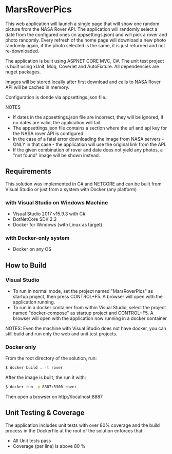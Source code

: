 # MarsRoverPics

This web application will launch a single page that will show one random picture from the NASA Rover API. The application will randomly select a date from the configured ones (in appsettings.json) and will pick a rover and photo randomly. Every refresh of the home page will download a new photo randomly again, if the photo selected is the same, it is just returned and not re-downloaded.

The application is built using ASPNET CORE MVC, C#. The unit test project is built using xUnit, Moq, Coverlet and AutoFixture. All dependencies are nuget packages.

Images will be stored locally after first download and calls to NASA Rover API will be cached in memory.

Configuration is donde via appsettings.json file.

NOTES
- If dates in the appsettings.json file are incorrect, they will be ignored, if no dates are valid, the application will fail.
- The appsettings.json file contains a section where the url and api key for the NASA rover API is configured.
- In the case of a fatal error downloading the image from NASA servers - ONLY in that case - the application will use the original link from the API.
- If the given combination of rover and date does not yield any photos, a "not found" image will be shown instead.

## Requirements

This solution was implemented in C# and NETCORE and can be built from Visual Studio or just from a system with Docker (any platform)

### with Visual Studio on Windows Machine

- Visual Studio 2017 v15.9.3 with C#
- DotNetCore SDK 2.2
- Docker for Windows (with Linux as target)

### with Docker-only system
- Docker on any OS


## How to Build

### Visual Studio

- To run in normal mode, set the project named "MarsRoverPics" as startup project, then press CONTROL+F5. A browser will open with the application running.
- To run in a docker container from within Visual Studio, select the project named "docker-compose" as startup project and CONTROL+F5. A browser will open with the application now running in a docker container

NOTES: Even the machine with Visual Studio does not have docker, you can still build and run only the web and unit test projects.


### Docker only

From the root directory of the solution, run:

```sh
$ docker build . -t rover
```

After the image is built, the run it with:

```sh
$ docker run -p 8887:5300 rover
```

Then open a browser on http://localhost:8887

## Unit Testing & Coverage

The application includes unit tests with over 80% coverage and the build process in the Dockerfile at the root of the solution enforces that:
- All Unit tests pass
- Coverage (per line) is above 80 %
